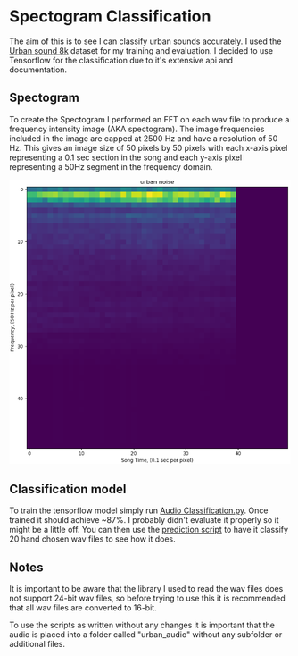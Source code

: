 # Spectogram Classification

The aim of this is to see I can classify urban sounds accurately.  I used the [Urban sound 8k](https://serv.cusp.nyu.edu/projects/urbansounddataset/urbansound8k.html) dataset for my training and evaluation.  I decided to use Tensorflow for the classification due to it's extensive api and documentation.

## Spectogram

To create the Spectogram I performed an FFT on each wav file to produce a frequency intensity image (AKA spectogram).  The image frequencies included in the image are capped at 2500 Hz and have a resolution of 50 Hz.  This gives an image size of 50 pixels by 50 pixels with each x-axis pixel representing a 0.1 sec section in the song and each y-axis pixel representing a 50Hz segment in the frequency domain.

![Spectogram Image](Presentation/Spectogram.png)

## Classification model

To train the tensorflow model simply run [Audio Classification.py](AudioClassification.py).  Once trained it should achieve ~87%.  I probably didn't evaluate it properly so it might be a little off.  You can then use the [prediction script](PredictAudio.py) to have it classify 20 hand chosen wav files to see how it does.

## Notes

It is important to be aware that the library I used to read the wav files does not support 24-bit wav files, so before trying to use this it is recommended that all wav files are converted to 16-bit.

To use the scripts as written without any changes it is important that the audio is placed into a folder called "urban_audio" without any subfolder or additional files.
